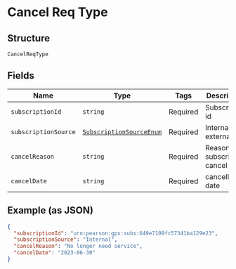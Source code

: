 
# Cancel Req Type

## Structure

`CancelReqType`

## Fields

| Name | Type | Tags | Description |
|  --- | --- | --- | --- |
| `subscriptionId` | `string` | Required | Subscription id |
| `subscriptionSource` | [`SubscriptionSourceEnum`](../../doc/models/subscription-source-enum.md) | Required | Internal or external |
| `cancelReason` | `string` | Required | Reason for subscription cancel |
| `cancelDate` | `string` | Required | cancellation date |

## Example (as JSON)

```json
{
  "subscriptionId": "urn:pearson:gps:subs:649e7109fc57341ba129e23",
  "subscriptionSource": "Internal",
  "cancelReason": "No longer need service",
  "cancelDate": "2023-06-30"
}
```

